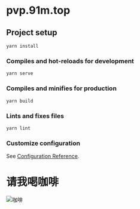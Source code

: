 # pvp.91m.top

## Project setup
```
yarn install
```

### Compiles and hot-reloads for development
```
yarn serve
```

### Compiles and minifies for production
```
yarn build
```

### Lints and fixes files
```
yarn lint
```

### Customize configuration
See [Configuration Reference](https://cli.vuejs.org/config/).


# 请我喝咖啡
![咖啡](https://ae04.alicdn.com/kf/H5a76a37f16014b2faebd7a5fc7187622F.png)